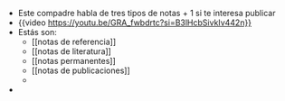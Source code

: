 - Este compadre habla de tres tipos de notas + 1 si te interesa publicar
- {{video https://youtu.be/GRA_fwbdrtc?si=B3lHcbSivkIv442n}}
- Estás son:
	- [[notas de referencia]]
	- [[notas de literatura]]
	- [[notas permanentes]]
	- [[notas de publicaciones]]
	-
-
